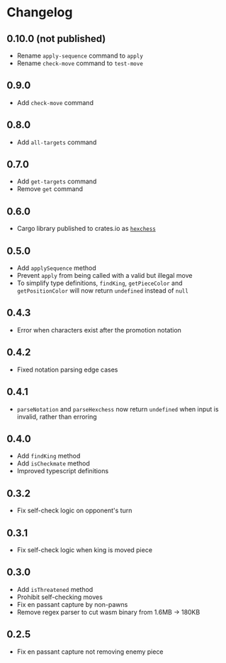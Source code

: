 # Changelog

## 0.10.0 (not published)

- Rename `apply-sequence` command to `apply`
- Rename `check-move` command to `test-move`

## 0.9.0

- Add `check-move` command

## 0.8.0

- Add `all-targets` command

## 0.7.0

- Add `get-targets` command
- Remove `get` command

## 0.6.0

- Cargo library published to crates.io as [`hexchess`](https://crates.io/crates/hexchess)

## 0.5.0

- Add `applySequence` method
- Prevent `apply` from being called with a valid but illegal move
- To simplify type definitions, `findKing`, `getPieceColor` and `getPositionColor` will now return `undefined` instead of `null`

## 0.4.3

- Error when characters exist after the promotion notation

## 0.4.2

- Fixed notation parsing edge cases

## 0.4.1

- `parseNotation` and `parseHexchess` now return `undefined` when input is invalid, rather than erroring

## 0.4.0

- Add `findKing` method
- Add `isCheckmate` method
- Improved typescript definitions

## 0.3.2

- Fix self-check logic on opponent's turn

## 0.3.1

- Fix self-check logic when king is moved piece

## 0.3.0

- Add `isThreatened` method
- Prohibit self-checking moves
- Fix en passant capture by non-pawns
- Remove regex parser to cut wasm binary from 1.6MB &rarr; 180KB

## 0.2.5

- Fix en passant capture not removing enemy piece
